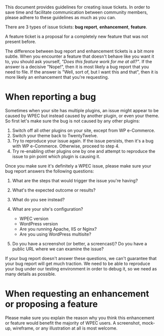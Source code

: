 This document provides guidelines for creating issue tickets. In order to save time and facilitate communication between community members, please adhere to these guidelines as much as you can.

There are 3 types of issue tickets: **bug report**, **enhancement**, **feature**.

A feature ticket is a proposal for a completely new feature that was not present before.

The difference between bug report and enhancement tickets is a bit more subtle. When you encounter a feature that doesn't behave like you want it to, you should ask yourself, _"Does this feature work for me at all?"_. If the answer is a decisive "Nope!", then it is most likely a bug report that you need to file. If the answer is "Well, sort of, but I want this and that", then it is more likely an enhancement that you're requesting.

# When reporting a bug
Sometimes when your site has multiple plugins, an issue might appear to be caused by WPEC but instead caused by another plugin, or even your theme. So first let's make sure the bug is not caused by any other plugins:

1. Switch off all other plugins on your site, except from WP e-Commerce.
2. Switch your theme back to TwentyTwelve.
3. Try to reproduce your issue again. If the issue persists, then it's a bug with WP e-Commerce. Otherwise, proceed to step 4.
4. Try re-enabling other plugins one by one and attempt to reproduce the issue to pin point which plugin is causing it.

Once you make sure it's definitely a WPEC issue, please make sure your bug report answers the following questions:

1. What are the steps that would trigger the issue you're having?

2. What's the expected outcome or results?

3. What do you see instead?

4. What are your site's configuration?
	* WPEC version
	* WordPress version
	* Are you running Apache, IIS or Nginx?
	* Are you using WordPress multisite?

5. Do you have a screenshot (or better, a screencast)? Do you have a public URL where we can examine the issue?

If your bug report doesn't answer these questions, we can't guarantee that your bug report will get much traction. We need to be able to reproduce your bug under our testing environment in order to debug it, so we need as many details as possible.

# When requesting an enhancement or proposing a feature

Please make sure you explain the reason why you think this enhancement or feature would benefit the majority of WPEC users. A screenshot, mock-up, wireframe, or any illustration at all is most welcome.